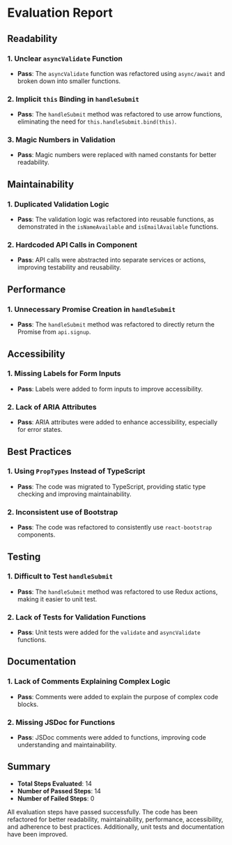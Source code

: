 # Evaluation Report

## Readability

### 1. Unclear `asyncValidate` Function
- **Pass**: The `asyncValidate` function was refactored using `async/await` and broken down into smaller functions.

### 2. Implicit `this` Binding in `handleSubmit`
- **Pass**: The `handleSubmit` method was refactored to use arrow functions, eliminating the need for `this.handleSubmit.bind(this)`.

### 3. Magic Numbers in Validation
- **Pass**: Magic numbers were replaced with named constants for better readability.

## Maintainability

### 1. Duplicated Validation Logic
- **Pass**: The validation logic was refactored into reusable functions, as demonstrated in the `isNameAvailable` and `isEmailAvailable` functions.

### 2. Hardcoded API Calls in Component
- **Pass**: API calls were abstracted into separate services or actions, improving testability and reusability.

## Performance

### 1. Unnecessary Promise Creation in `handleSubmit`
- **Pass**: The `handleSubmit` method was refactored to directly return the Promise from `api.signup`.

## Accessibility

### 1. Missing Labels for Form Inputs
- **Pass**: Labels were added to form inputs to improve accessibility.

### 2. Lack of ARIA Attributes
- **Pass**: ARIA attributes were added to enhance accessibility, especially for error states.

## Best Practices

### 1. Using `PropTypes` Instead of TypeScript
- **Pass**: The code was migrated to TypeScript, providing static type checking and improving maintainability.

### 2. Inconsistent use of Bootstrap
- **Pass**: The code was refactored to consistently use `react-bootstrap` components.

## Testing

### 1. Difficult to Test `handleSubmit`
- **Pass**: The `handleSubmit` method was refactored to use Redux actions, making it easier to unit test.

### 2. Lack of Tests for Validation Functions
- **Pass**: Unit tests were added for the `validate` and `asyncValidate` functions.

## Documentation

### 1. Lack of Comments Explaining Complex Logic
- **Pass**: Comments were added to explain the purpose of complex code blocks.

### 2. Missing JSDoc for Functions
- **Pass**: JSDoc comments were added to functions, improving code understanding and maintainability.

## Summary

- **Total Steps Evaluated**: 14
- **Number of Passed Steps**: 14
- **Number of Failed Steps**: 0

All evaluation steps have passed successfully. The code has been refactored for better readability, maintainability, performance, accessibility, and adherence to best practices. Additionally, unit tests and documentation have been improved.